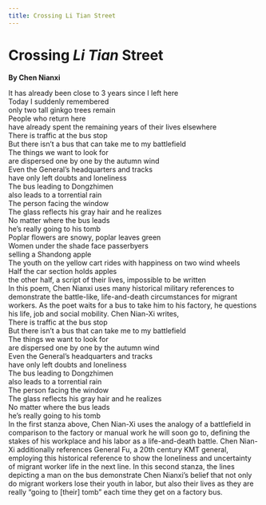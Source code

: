 ```yaml
---
title: Crossing Li Tian Street
---
```

# Crossing *Li Tian* Street
**By Chen Nianxi**
<html>
    <head>
        <link rel="stylesheet" href="stylesheet.css">
        <p></p>
    </head>
    <body>
        <div class = "poetBox">
            <div class= "flexbox-poem flexbox-item-1">
            It has already been close to 3 years since I left here<br />
            Today I suddenly remembered<br />
            only two tall ginkgo trees remain<br />
            People who return here <br />
            have already spent the remaining years of their lives elsewhere <br />
            There is traffic at the bus stop <br />
            But there isn’t a bus that can take me to my battlefield <br />
            The things we want to look for <br />
            are dispersed one by one by the autumn wind<br />
            Even the General’s headquarters and tracks <br />
            have only left doubts and loneliness<br />
            The bus leading to Dongzhimen<br />
            also leads to a torrential rain<br />
            The person facing the window<br />
            The glass reflects his gray hair and he realizes<br />
            No matter where the bus leads<br />
            he’s really going to his tomb <br />
            Poplar flowers are snowy, poplar leaves green<br />
            Women under the shade face passerbyers<br />
            selling a Shandong apple <br />
            The youth on the yellow cart rides with happiness on two wind wheels <br />
            Half the car section holds apples<br />
            the other half, a script of their lives, impossible to be written<br />
            </div>
            <div class="flexbox-blurb flexbox-item-2">
                In this poem, Chen Nianxi uses many historical military references to demonstrate the battle-like, life-and-death circumstances for migrant workers. As the poet waits for a bus to take him to his factory, he questions his life, job and social mobility. Chen Nian-Xi writes, <br />
                <div class="quotedpoetry" > 
                There is traffic at the bus stop <br />
                But there isn’t a bus that can take me to my battlefield <br />
                The things we want to look for <br />
                are dispersed one by one by the autumn wind<br />
                Even the General’s headquarters and tracks <br />
                have only left doubts and loneliness<br />
                The bus leading to Dongzhimen<br />
                also leads to a torrential rain<br />
                The person facing the window<br />
                The glass reflects his gray hair and he realizes<br />
                No matter where the bus leads<br />
                he’s really going to his tomb <br />
                </div>
                In the first stanza above, Chen Nian-Xi uses the analogy of a battlefield in comparison to the factory or manual work he will soon go to, defining the stakes of his workplace and his labor as a life-and-death battle. Chen Nian-Xi additionally references General Fu, a 20th century KMT general, employing this historical reference to show the loneliness and uncertainty of migrant worker life in the next line. In this second stanza, the lines depicting a man on the bus demonstrate Chen Nianxi’s belief that not only do migrant workers lose their youth in labor, but also their lives as they are really “going to [their] tomb” each time they get on a factory bus. 
            </div>
        </div>
    </body>
</html>